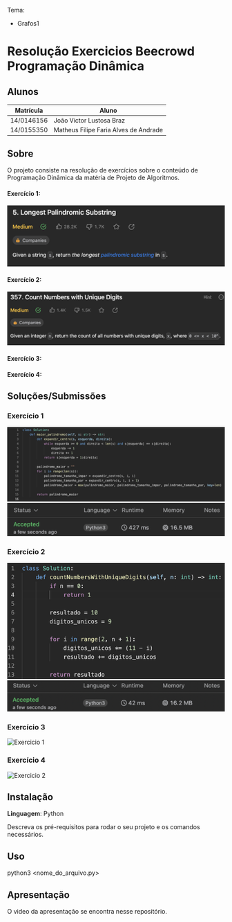 
Tema:
 - Grafos1
 
# Resolução Exercicios Beecrowd Programação Dinâmica

## Alunos
|Matrícula | Aluno |
| -- | -- |
| 14/0146156 |  João Victor Lustosa Braz |
| 14/0155350  |  Matheus Filipe Faria Alves de Andrade |

## Sobre 
O projeto consiste na resolução de exercícios sobre o conteúdo de Programação Dinâmica da matéria de Projeto de Algoritmos. 

#### Exercício 1:
![Enunciado01](./enunciados/enunciadoEx01.png) 

#### Exercício 2: 
![Enunciado01](./enunciados/enunciadoEx02.png) 

#### Exercício 3: <link>

#### Exercício 4: <link>

## Soluções/Submissões
### Exercício 1

![Exercicio 1 code](./submissoes/ex1code.png)
![Exercicio 1 submit](./submissoes/ex1submit.png)

### Exercício 2
![Exercicio 2 code](./submissoes/ex2code.png)
![Exercicio 2 submit](./submissoes/ex2submit.png)

### Exercício 3
![Exercicio 1](./enunciados/??.png)

### Exercício 4
![Exercicio 2](./enunciados/??.png)

## Instalação 
**Linguagem**: Python<br>

Descreva os pré-requisitos para rodar o seu projeto e os comandos necessários.

## Uso 
python3 <nome_do_arquivo.py> 

## Apresentação

O video da apresentação se encontra nesse repositório.




